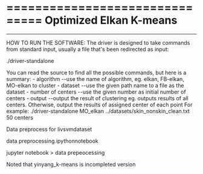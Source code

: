 ===============================
Optimized Elkan K-means 
===============================

----------------------
HOW TO RUN THE SOFTWARE:
The driver is designed to take commands from standard input, usually a file
that's been redirected as input:

./driver-standalone <algorithm> <dataset> <number of centers> <output>

You can read the source to find all the possible commands, but here is a
summary:
	- algorithm --use the name of algorithm, eg. elkan, FB-elkan, MO-elkan to cluster
	- dataset --use the given path name to a file as the dataset 
	- number of centers --use the given number as initial number of centers
	- output --output the result of clustering eg. <centers> outputs results of all centers. Otherwise, output the results of assigned center of each point 
For example:
 ./driver-standalone MO_elkan ../datasets/skin_nonskin_clean.txt 50 centers


Data preprocess for livsvmdataset

data preprocessing.ipythonnotebook

jupyter notebook > data prepeocessing 

Noted that yinyang_k-means is incompleted version
   


